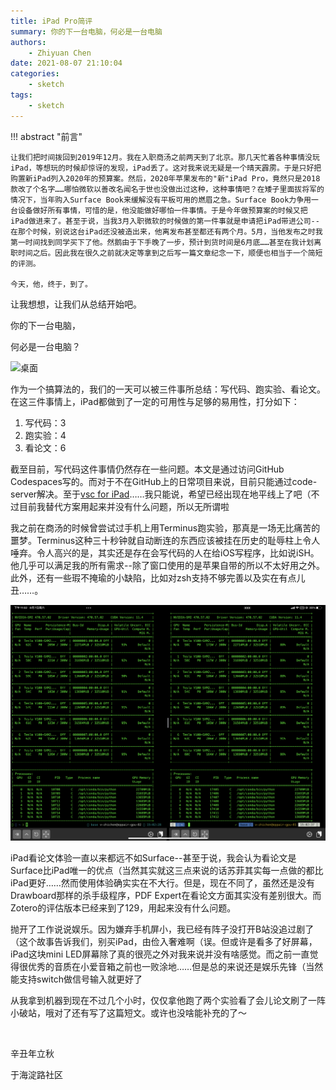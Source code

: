 ```yaml
---
title: iPad Pro简评
summary: 你的下一台电脑，何必是一台电脑
authors:
    - Zhiyuan Chen
date: 2021-08-07 21:10:04
categories:
    - sketch
tags:
    - sketch
---
```


!!! abstract "前言"

    让我们把时间拨回到2019年12月。我在入职商汤之前两天到了北京。那几天忙着各种事情没玩iPad，等想玩的时候却惊讶的发现，iPad丢了。这对我来说无疑是一个晴天霹雳。于是只好把购置新iPad列入2020年的预算案。然后，2020年苹果发布的"新"iPad Pro，竟然只是2018款改了个名字……哪怕微软以善改名闻名于世也没做出过这种，这种事情吧？在矮子里面拔将军的情况下，当年购入Surface Book来缓解没有平板可用的燃眉之急。Surface Book力争用一台设备做好所有事情，可惜的是，他没能做好哪怕一件事情。于是今年做预算案的时候又把iPad做进来了。甚至于说，当我3月入职微软的时候做的第一件事就是申请把iPad带进公司--在那个时候，别说这台iPad还没被造出来，他离发布甚至都还有两个月。5月，当他发布之时我第一时间找到同学买下了他。然鹅由于下手晚了一步，预计到货时间是6月底……甚至在我计划离职时间之后。因此我在很久之前就决定等拿到之后写一篇文章纪念一下，顺便也相当于一个简短的评测。
    
    今天，他，终于，到了。

让我想想，让我们从总结开始吧。

你的下一台电脑，

何必是一台电脑？

![桌面](../assets/sketch/ipad/home.png "桌面")

作为一个搞算法的，我们的一天可以被三件事所总结：写代码、跑实验、看论文。在这三件事情上，iPad都做到了一定的可用性与足够的易用性，打分如下：

1. 写代码：3
2. 跑实验：4
3. 看论文：6

截至目前，写代码这件事情仍然存在一些问题。本文是通过访问GitHub Codespaces写的。而对于不在GitHub上的日常项目来说，目前只能通过code-server解决。至于[vsc for iPad](https://github.com/microsoft/vscode/issues/70764)……我只能说，希望已经出现在地平线上了吧（不过目前我替代方案用起来并没有什么问题，所以无所谓啦

我之前在商汤的时候曾尝试过手机上用Terminus跑实验，那真是一场无比痛苦的噩梦。Terminus这种三十秒钟就自动断连的东西应该被挂在历史的耻辱柱上令人唾弃。令人高兴的是，其实还是存在会写代码的人在给iOS写程序，比如说iSH。他几乎可以满足我的所有需求--除了窗口使用的是苹果自带的所以不太好用之外。此外，还有一些瑕不掩瑜的小缺陷，比如对zsh支持不够完善以及实在有点儿丑……。

![iSH](../assets/sketch/ipad/iSH.png "iSH")

iPad看论文体验一直以来都远不如Surface--甚至于说，我会认为看论文是Surface比iPad唯一的优点（当然其实就这三点来说的话苏菲其实每一点做的都比iPad更好……然而使用体验确实实在不大行。但是，现在不同了，虽然还是没有Drawboard那样的杀手级程序，PDF Expert在看论文方面其实没有差别很大。而Zotero的评估版本已经来到了129，用起来没有什么问题。

抛开了工作说说娱乐。因为嫌弃手机屏小，我已经有阵子没打开B站没追过剧了（这个故事告诉我们，别买iPad，由俭入奢难啊（误。但或许是看多了好屏幕，iPad这块mini LED屏幕除了真的很亮之外对我来说并没有啥感觉。而之前一直觉得很优秀的音质在小爱音箱之前也一败涂地……但是总的来说还是娱乐先锋（当然能支持switch做信号输入就更好了

从我拿到机器到现在不过几个小时，仅仅拿他跑了两个实验看了会儿论文刷了一阵小破站，哦对了还有写了这篇短文。或许也没啥能补充的了～

</br>

辛丑年立秋

于海淀路社区
